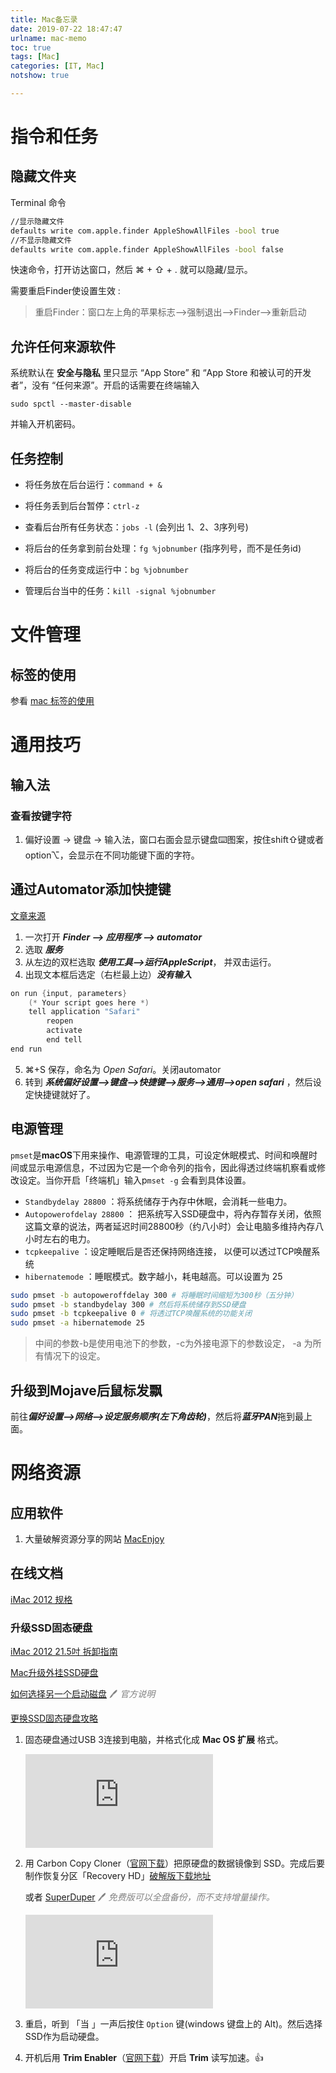 ```yaml
---
title: Mac备忘录
date: 2019-07-22 18:47:47
urlname: mac-memo
toc: true
tags: [Mac]
categories: [IT, Mac]
notshow: true

---
```


# 指令和任务

## 隐藏文件夹

Terminal 命令

```bash
//显示隐藏文件
defaults write com.apple.finder AppleShowAllFiles -bool true
//不显示隐藏文件
defaults write com.apple.finder AppleShowAllFiles -bool false
```

快速命令，打开访达窗口，然后 ⌘ + ⇧ + .  就可以隐藏/显示。



需要重启Finder使设置生效 :

> 重启Finder：窗口左上角的苹果标志-->强制退出-->Finder-->重新启动

## 允许任何来源软件

系统默认在 **安全与隐私** 里只显示 “App Store” 和 “App Store 和被认可的开发者”，没有 “任何来源”。开启的话需要在终端输入

`sudo spctl --master-disable` 

并输入开机密码。



## 任务控制

- 将任务放在后台运行：`command + &` 

- 将任务丢到后台暂停：`ctrl-z` 

- 查看后台所有任务状态：`jobs -l`  (会列出 1、2、3序列号)

- 将后台的任务拿到前台处理：`fg %jobnumber`  (指序列号，而不是任务id)

- 将后台的任务变成运行中：`bg %jobnumber` 

- 管理后台当中的任务：`kill -signal %jobnumber`

# 文件管理

## 标签的使用

参看 [mac 标签的使用](mac-using-tags.html)

# 通用技巧

## 输入法

### 查看按键字符

1. 偏好设置 → 键盘 → 输入法，窗口右面会显示键盘⌨️图案，按住shift⇧键或者option⌥，会显示在不同功能键下面的字符。



## 通过Automator添加快捷键

[文章来源](https://zhidao.baidu.com/question/1514898183998822540.html)

1. 一次打开 ***Finder —> 应用程序 —> automator***
2. 选取 ***服务***
3. 从左边的双栏选取 ***使用工具—>运行AppleScript***， 并双击运行。
4. 出现文本框后选定（右栏最上边）***没有输入***

```objective-c
on run {input, parameters}
    (* Your script goes here *)
    tell application "Safari"
        reopen
        activate
        end tell
end run
```

5. ⌘+S 保存，命名为 *Open Safari*。关闭automator
6. 转到 ***系统偏好设置—>键盘—>快捷键—>服务—>通用—>open safari*** ，然后设定快捷键就好了。



## 电源管理

`pmset`是**macOS**下用来操作、电源管理的工具，可设定休眠模式、时间和唤醒时间或显示电源信息，不过因为它是一个命令列的指令，因此得透过终端机察看或修改设定。当你开启「终端机」输入p`mset -g` 会看到具体设置。

- `Standbydelay 28800` ：将系统储存于內存中休眠，会消耗一些电力。
- `Autopowerofdelay 28800` ：  把系统写入SSD硬盘中，将內存暂存关闭，依照这篇文章的说法，两者延迟时间28800秒（约八小时）会让电脑多维持內存八小时左右的电力。
- `tcpkeepalive` ：设定睡眠后是否还保持网络连接， 以便可以透过TCP唤醒系统
- `hibernatemode` ：睡眠模式。数字越小，耗电越高。可以设置为 25

```sh
sudo pmset -b autopoweroffdelay 300 # 将睡眠时间缩短为300秒（五分钟）
sudo pmset -b standbydelay 300 # 然后将系统储存到SSD硬盘
sudo pmset -b tcpkeepalive 0 # 将透过TCP唤醒系统的功能关闭
sudo pmset -a hibernatemode 25 
```

>   中间的参数-b是使用电池下的参数，-c为外接电源下的参数设定， -a 为所有情况下的设定。



## 升级到Mojave后鼠标发飘

前往***偏好设置-->网络-->设定服务顺序(左下角齿轮)***，然后将***蓝牙PAN***拖到最上面。



# 网络资源

## 应用软件

1. 大量破解资源分享的网站 [MacEnjoy](https://www.macenjoy.co/)

## 在线文档

[iMac 2012 规格](https://support.apple.com/kb/SP665?locale=zh_CN&viewlocale=zh_CN)

### 升级SSD固态硬盘

[iMac 2012 21.5吋 拆卸指南](https://zh.ifixit.com/Teardown/iMac+Intel+21.5-Inch+EMC+2544+Teardown/11936)

[Mac升级外挂SSD硬盘](https://luolei.org/imac-5k-external-usb-ssd-update/)

[如何选择另一个启动磁盘](https://support.apple.com/zh-cn/HT202796) <font color=gray>:pen: <i>官方说明</i></font>

[更换SSD固态硬盘攻略](http://www.mac52ipod.cn/post/apple-mac-macbook-pro-change-ssd-hardisk-tutorial.php)

1. 固态硬盘通过USB 3连接到电脑，并格式化成 **Mac OS 扩展** 格式。

   ![](http://www.mac52ipod.cn/attachment.php?fid=5823)

2. 用 Carbon Copy Cloner（[官网下载](https://bombich.com/)）把原硬盘的数据镜像到 SSD。完成后要制作恢复分区「Recovery HD」[破解版下载地址](https://www.macenjoy.co/blog/carbon-copy-cloner-for-mac-v5-1-9)

   或者 [SuperDuper](https://www.shirt-pocket.com/SuperDuper/SuperDuperDescription.html) <font color=gray>:pen: <i>免费版可以全盘备份，而不支持增量操作。</i></font>

   ![](http://www.mac52ipod.cn/attachment.php?fid=5824)

3. 重启，听到 「当 」一声后按住 `Option` 键(windows 键盘上的 Alt)。然后选择SSD作为启动硬盘。

4. 开机后用 **Trim Enabler**（[官网下载](http://www.cindori.org/software/trimenabler/)）开启 **Trim** 读写加速。:+1: